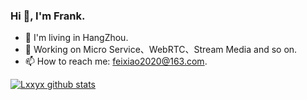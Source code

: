 ### Hi 👋, I'm Frank.
- 🌱 I'm living in HangZhou.
- 🔭 Working on Micro Service、WebRTC、Stream Media and so on. 
- 📫 How to reach me: feixiao2020@163.com.

[![Lxxyx github stats](https://github-readme-stats.vercel.app/api?username=feixiao&show_icons=true&count_private=true)](https://github.com/anuraghazra/github-readme-stats)  
